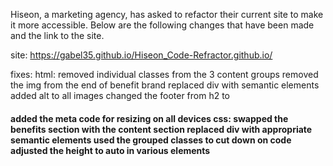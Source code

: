 Hiseon, a marketing agency, has asked to refactor their current site to make it more accessible. 
Below are the following changes that have been made and the link to the site.

site:
https://gabel35.github.io/Hiseon_Code-Refractor.github.io/

fixes:
  html:
	removed individual classes from the 3 content groups
	removed the img from the end of benefit brand
	replaced div with semantic elements
	added alt to all images
	changed the footer from h2 to <h4>
	added the meta code for resizing on all devices
  css:
	swapped the benefits section with the content section
	replaced div with appropriate semantic elements
	used the grouped classes to cut down on code
	adjusted the height to auto in various elements
	

